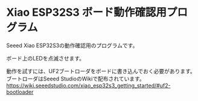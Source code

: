 # Xiao ESP32S3 ボード動作確認用プログラム

Seeed Xiao ESP32S3の動作確認用のプログラムです。

ボード上のLEDを点滅させます。

動作を試すには、UF2ブートローダをボードに書き込んでおく必要があります。  
ブートローダはSeeed StudioのWikiで配布されています。  
https://wiki.seeedstudio.com/xiao_esp32s3_getting_started/#uf2-bootloader

